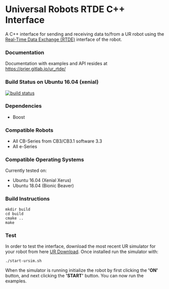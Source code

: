 # Universal Robots RTDE C++ Interface #
A C++ interface for sending and receiving data to/from a UR robot using the 
[Real-Time Data Exchange (RTDE)](https://www.universal-robots.com/how-tos-and-faqs/how-to/ur-how-tos/real-time-data-exchange-rtde-guide-22229/)
 interface of the robot. 
 
### Documentation ###
Documentation with examples and API resides at <https://prier.gitlab.io/ur_rtde/>

### Build Status on Ubuntu 16.04 (xenial) ###
[![build status](https://gitlab.com/prier/ur_rtde/badges/master/build.svg)](https://gitlab.com/prier/ur_rtde/commits/master)

### Dependencies ###
*  Boost

### Compatible Robots ###

*  All CB-Series from CB3/CB3.1 software 3.3
*  All e-Series

### Compatible Operating Systems ###
Currently tested on:

*  Ubuntu 16.04 (Xenial Xerus)
*  Ubuntu 18.04 (Bionic Beaver)

### Build Instructions ###
    mkdir build
    cd build
    cmake ..
    make
    
### Test ###
In order to test the interface, download the most recent UR simulator for your robot from here [UR Download](https://www.universal-robots.com/download/). Once installed
run the simulator with:

    ./start-ursim.sh

When the simulator is running initialize the robot by first clicking the **'ON'** button, and next clicking the **'START'** button. You can now run the examples.